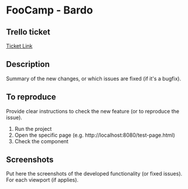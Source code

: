 # FooCamp - Bardo

## Trello ticket
[Ticket Link](link)

## Description
Summary of the new changes, or which issues are fixed (if it's a bugfix).

## To reproduce
Provide clear instructions to check the new feature (or to reproduce the issue).

1. Run the project
2. Open the specific page (e.g. http://localhost:8080/test-page.html)
3. Check the component

## Screenshots
Put here the screenshots of the developed functionality (or fixed issues). For each viewport (if applies).
